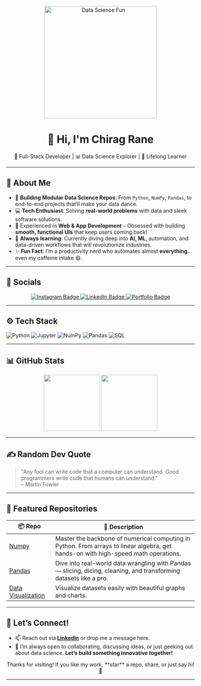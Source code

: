 <!-- HERO IMAGE & GIF -->
<p align="center">
  <img src="https://media.giphy.com/media/L8K62iTDkzGX6/giphy.gif" width="300" alt="Data Science Fun">
  <h1 align="center">👋 Hi, I'm Chirag Rane</h1>
  <p align="center">🚀 Full-Stack Developer | 📊 Data Science Explorer | 🧠 Lifelong Learner</p>
</p>

---

## 🐍 About Me

- 🔭 **Building Modular Data Science Repos**: From `Python`, `NumPy`, `Pandas`, to end-to-end projects that’ll make your data dance.
- 💻 **Tech Enthusiast**: Solving **real-world problems** with data and sleek software solutions.
- 📱 Experienced in **Web & App Development** – Obsessed with building **smooth, functional UIs** that keep users coming back!
- 🧠 **Always learning**: Currently diving deep into **AI, ML**, automation, and data-driven workflows that will revolutionize industries.
- ✨ **Fun Fact**: I’m a productivity nerd who automates almost **everything**... even my caffeine intake 😄. 

---

## 📲 Socials

<p align="center">
  <a href="https://www.instagram.com/chiragrane04/">
    <img src="https://img.shields.io/badge/Instagram-%23E4405F.svg?style=for-the-badge&logo=instagram&logoColor=white" alt="Instagram Badge"/>
  </a>
  <a href="https://www.linkedin.com/in/chirag-rane-2a7ba5270/">
    <img src="https://img.shields.io/badge/LinkedIn-%230077B5.svg?style=for-the-badge&logo=linkedin&logoColor=white" alt="LinkedIn Badge"/>
  </a>
  <a href="#">
    <img src="https://img.shields.io/badge/Portfolio-Releasing_2025-FF8C00?style=for-the-badge&logo=fire&logoColor=white" alt="Portfolio Badge"/>
  </a>
</p>

---

## ⚙️ Tech Stack

![Python](https://img.shields.io/badge/Python-3776AB?style=for-the-badge&logo=python&logoColor=white)
![Jupyter](https://img.shields.io/badge/Jupyter-Notebook-orange?style=for-the-badge&logo=Jupyter&logoColor=white)
![NumPy](https://img.shields.io/badge/NumPy-013243?style=for-the-badge&logo=numpy&logoColor=white)
![Pandas](https://img.shields.io/badge/Pandas-013243?style=for-the-badge&logo=pandas&logoColor=cyan)
![SQL](https://img.shields.io/badge/SQL-4479A1?style=for-the-badge&logo=sqlite&logoColor=white)

---

## 📊 GitHub Stats

<!-- GitHub stats with streak and language usage -->
<div align="center">
  <img height="150em" src="https://github-readme-stats.vercel.app/api?username=heychirag-ds&show_icons=true&theme=radical&hide_border=true" />
  <img height="150em" src="https://github-readme-stats.vercel.app/api/top-langs/?username=heychirag-ds&layout=compact&theme=radical&hide_border=true" />
</div>

---

## ✍️ Random Dev Quote

> "Any fool can write code that a computer can understand. Good programmers write code that humans can understand."  
> – Martin Fowler

---

## 🧩 Featured Repositories

| 📦 **Repo** | 📌 **Description** |
|--------|-------------------|
| [Numpy](https://github.com/heychirag-ds/Numpy.git) | Master the backbone of numerical computing in Python. From arrays to linear algebra, get hands-on with high-speed math operations. |
| [Pandas](https://github.com/heychirag-ds/Pandas.git) | Dive into real-world data wrangling with Pandas — slicing, dicing, cleaning, and transforming datasets like a pro. |
| [Data Visualization](https://github.com/heychirag-ds/Data-Visualization.git) | Visualize datasets easily with beautiful graphs and charts. |

---

## 🎯 Let’s Connect!

- 📫 Reach out via **[LinkedIn](https://www.linkedin.com/in/chirag-rane-2a7ba5270/)** or drop me a message here.
- 🧠 I’m always open to collaborating, discussing ideas, or just geeking out about data science. **Let’s build something innovative together!**

<p align="center">
  Thanks for visiting! If you like my work, **star** a repo, share, or just say hi! 🙌
</p>

---

